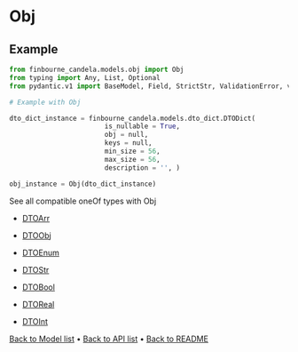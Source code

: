 # Obj

## Example

```python
from finbourne_candela.models.obj import Obj
from typing import Any, List, Optional
from pydantic.v1 import BaseModel, Field, StrictStr, ValidationError, validator

# Example with Obj 

dto_dict_instance = finbourne_candela.models.dto_dict.DTODict(
                        is_nullable = True, 
                        obj = null, 
                        keys = null, 
                        min_size = 56, 
                        max_size = 56, 
                        description = '', )

obj_instance = Obj(dto_dict_instance)

```
See all compatible oneOf types with Obj


 * [DTOArr](./DTOArr.md)

 * [DTOObj](./DTOObj.md)

 * [DTOEnum](./DTOEnum.md)

 * [DTOStr](./DTOStr.md)

 * [DTOBool](./DTOBool.md)

 * [DTOReal](./DTOReal.md)

 * [DTOInt](./DTOInt.md)

[Back to Model list](../README.md#documentation-for-models) &#8226; [Back to API list](../README.md#documentation-for-api-endpoints) &#8226; [Back to README](../README.md)

